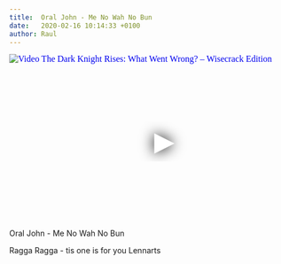 ```yaml
---
title:  Oral John - Me No Wah No Bun
date:   2020-02-16 10:14:33 +0100
author: Raul
---
```

<iframe
  width="560"
  height="315"
  src="https://www.youtube.com/embed/39jaIH5VlDg"
  srcdoc="<style>*{padding:0;margin:0;overflow:hidden}html,body{height:100%}img,span{position:absolute;width:100%;top:0;bottom:0;margin:auto}span{height:1.5em;text-align:center;font:48px/1.5 sans-serif;color:white;text-shadow:0 0 0.5em black}</style><a href=https://www.youtube.com/embed/39jaIH5VlDg?autoplay=1><img src=https://img.youtube.com/vi/39jaIH5VlDg/hqdefault.jpg alt='Video The Dark Knight Rises: What Went Wrong? – Wisecrack Edition'><span>▶</span></a>"
  frameborder="0"
  allow="accelerometer; autoplay; encrypted-media; gyroscope; picture-in-picture"
  allowfullscreen
></iframe>
Oral John - Me No Wah No Bun              

Ragga Ragga - tis one is for you Lennarts
